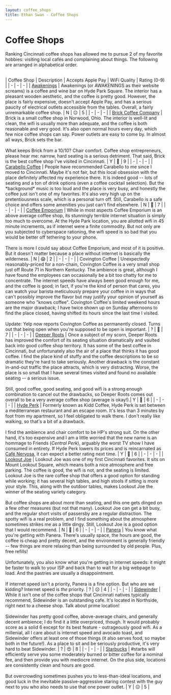 ```yaml
---
layout: coffee_shops
title: Ethan Swan - Coffee Shops
---
```


# Coffee Shops

Ranking Cincinnati coffee shops has allowed me to pursue 2 of my favorite hobbies: visiting local cafés and complaining about things.
The following are arranged in alphabetical order.
<br><br>

| Coffee Shop | Description | Accepts Apple Pay | WiFi Quality | Rating (0-9) |
| - | - | - |
| [Awakenings](http://www.awakeningscoffeeandwine.com/) | Awakenings (or AWAKENINGS as their website screams) is a coffee and wine bar on Hyde Park Square. The interior has a pleasant wooden aesthetic, and the coffee is pretty good. However, the place is fairly expensive, doesn't accept Apple Pay, and has a serious paucity of electrical outlets accessible from the tables. Overall, a fairly unremarkable coffee shop. | N | 😐 | 5 |
| - | - | - |
| [Brick Coffee Company](https://brickcoffee.co/) | Brick is a small coffee shop in Norwood, Ohio. The interior is well-lit and clean, the wifi is usually more than adequate, and the coffee is both reasonable and very good. It's also open normal hours every day, which few nice coffee shops can say. Power outlets are easy to come by. In almost all ways, Brick sets the bar.<br><br>What keeps Brick from a 10/10? Chair comfort. Coffee shop entrepreneurs, please hear me: narrow, hard seating is a serious detriment. That said, Brick is the best coffee shop I've visited in Cincinnati. | Y | 🙂 | 9 |
| - | - | - |
| [Carabello Coffee](https://www.carabellocoffee.com/) | People have recommended Carabello to me since I moved to Cincinnati. Maybe it's not fair, but this local obsession with the place definitely affected my experience there. It is indeed good -- lots of seating and a ton of drink options (even a coffee cocktail selection). But the \*background\* music is too loud and the place is very busy, and honestly the coffee just isn't one of my favorites. It's also very high up on the pretentiousness scale, which is a personal turn off. Still, Carabello is a safe choice and offers some amenities you just can't find elsewhere. | N | 🙂 | 7 |
| - | - | - |
| [Coffee Emporium](https://www.coffee-emporium.com/) | While in most aspects Coffee Emporium is an above average coffee shop, its stunningly terrible internet situation is simply too much to overcome. At the Hyde Park location, you are allotted wifi in 45 minute increments, as if internet were a finite commodity. But not only are you subjected to cyberspace rationing, the wifi speed is so bad that you would be better off tethering to your phone.<br><br>There is more I could say about Coffee Emporium, and most of it is positive. But it doesn't matter because a place without internet is basically the wilderness. | N | 😱 | 2 |
| - | - | - |
| Covington Coffee | Unexpectedly reasonably-priced for a non-chain, Covington Coffee is a very small shop just off Route 71 in Northern Kentucky. The ambience is great, although I have found the employees can occasionally be a bit too chatty for me to concentrate. The internet speeds have always been good enough for me, and the coffee is good; in fact, if you're the kind of person that cares, you can watch your barista meticulously prepare your coffee in in ways that can't possibly improve the flavor but may justify your opinion of yourself as someone who "knows coffee". Covington Coffee's limited weekend hours are the major drawback; I have twice shown up on Sunday afternoons to find the place closed, having shifted its hours since the last time I visited.<br><br>Update: Yelp now reports Covington Coffee as permanently closed. Turns out that being open when you're supposed to be open is important. | ? | 🙂 | 7 |
| - | - | - |
| [Deeper Roots](https://www.deeperrootscoffee.com/) | Once a subject of my scorn, Deeper Roots has improved the comfort of its seating situation dramatically and vaulted back into good coffee shop territory. It has some of the best coffee in Cincinnati, but unfortunately also the air of a place that thinks it has good coffee. I find the place kind of stuffy and the coffee descriptions to be so dramatic they're hard to take seriously. Another drawback is the constant in-and-out traffic the place attracts, which is very distracting. Worse, the place is so small that I have several times visited and found no available seating -- a serious issue.<br><br>Still, good coffee, good seating, and good wifi is a strong enough combination to cancel out the drawbacks, so Deeper Roots comes out overall to be a very average coffee shop (average is okay!).| Y | 🙂 | 6 |
| - | - | - |
| [Hyde Perk](https://www.hydeperkcoffee.com/) | Formerly known as Kidd Coffee, Hyde Perk is set between a mediterranean restaurant and an escape room. It's less than 3 minutes by foot from my apartment, so I feel obligated to walk there. I don't really like walking, so that's a bit of a drawback.<br><br>I find the ambience and chair comfort to be HP's strong suit. On the other hand, it's too expensive and I am a little worried that the new name is an hommage to Friends (*Central Perk*), arguably the worst TV show I have consumed in entirety. If Hyde Perk lowers its prices and is reincarnated as [Café Nervosa](http://thecheersfrasier.wikia.com/wiki/Caf%C3%A9_Nervosa), it can expect a better rating next time. | Y | 🙂 | 6 |
| - | - | - |
| [Lookout Joe](http://www.lookoutjoe.com/) | Lookout Joe was one of my first Cincinnati favorites. It sits on Mount Lookout Square, which means both a nice atmosphere and free parking. The coffee is good, the wifi is not, and the seating is limited. Lookout Joe is the rare coffee shop that offers a good option for standing while working; it has several high tables, and high stools if sitting is more your style. This, along with the outdoor tables, makes Lookout Joe the winner of the seating variety category.<br><br>But coffee shops are about more than seating, and this one gets dinged on a few other measures (but not that many). Lookout Joe can get a bit busy, and the regular short visits of passersby are a regular distraction. The spotty wifi is a real problem, and I find something about the atmosphere sometimes strikes me as a little dingy. Still, Lookout Joe is a good option that I would recommend. | N | 🙁 | 6 |
| - | - | - |
| [Panera](https://www.panerabread.com/en-us/home.html) | You know what you're getting with Panera. There's usually space, the hours are good, the coffee is cheap and pretty decent, and the environment is generally friendly -- few things are more relaxing than being surrounded by old people. Plus, free refills!<br><br>Unfortunately, you also know what you're getting in internet speeds: it might be faster to walk to your ISP and back than to wait for a big webpage to load. And the pastries are usually a disappointment.<br><br>If internet speed isn't a priority, Panera is a fine option. But who are we kidding? Internet speed is *the* priority. | ? | ☹️  | 4 |
| - | - | - |
| [Sidewinder](http://www.sidewindercoffee.com/) | While it isn't one of the coffee shops that Cincinnati natives typically recommend, Sidewinder is an outstanding cafe. It's located in Northside, right next to a cheese shop. Talk about prime location!<br><br>Sidewinder has pretty good coffee, above-average chairs, and generally decent ambience; I do find it a little overpriced, though. It would probably score as a solid 6 except for its best feature - outrageously good wifi. As a millenial, all I care about is internet speed and avocado toast, and Sidewinder offers at least one of those things (it also serves food, so maybe both in the future!). As a place to sit and be seriously productive, it's very hard to beat Sidewinder. | ? | 😍 | 8 |
| - | - | - |
| [Starbucks](https://www.starbucks.com/) | #starbs will efficiently serve you some moderately burned or bitter coffee for a nominal fee, and then provide you with mediocre internet. On the plus side, locations are consistently clean and hours are good.<br><br>But overcrowding sometimes pushes you to less-than-ideal locations, and good luck in the inevitable passive-aggressive staring contest with the guy next to you who also needs to use that one power outlet. | Y | 😐 | 5 |
